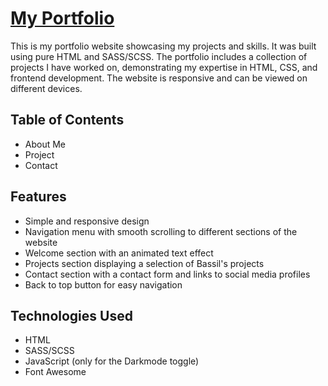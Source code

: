 # [My Portfolio]([https://parceljs.org/](https://bassil88.github.io/Bassil-Edelbi-s-Portfolio/)) 

This is my portfolio website showcasing my projects and skills. It was built using pure HTML and SASS/SCSS. The portfolio includes a collection of projects I have worked on, demonstrating my expertise in HTML, CSS, and frontend development. The website is responsive and can be viewed on different devices.

## Table of Contents
- About Me
- Project
- Contact




## Features

- Simple and responsive design
- Navigation menu with smooth scrolling to different sections of the website
- Welcome section with an animated text effect
- Projects section displaying a selection of Bassil's projects
- Contact section with a contact form and links to social media profiles
- Back to top button for easy navigation

## Technologies Used

- HTML
- SASS/SCSS
- JavaScript (only for the Darkmode toggle)
- Font Awesome

